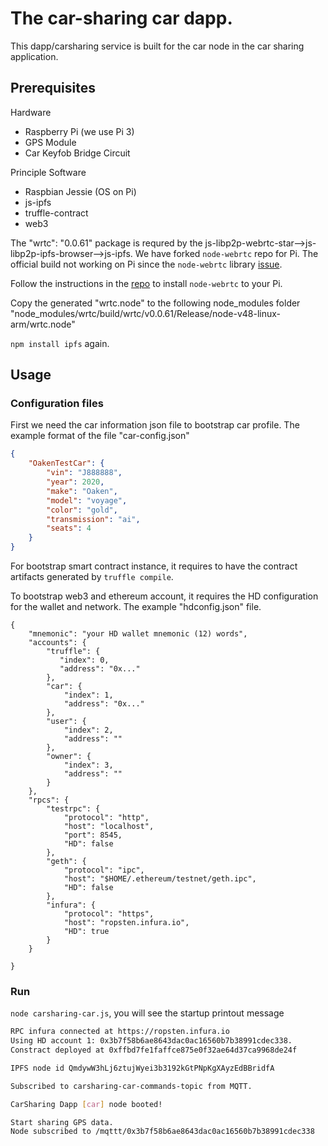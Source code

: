 # The car-sharing car dapp.

This dapp/carsharing service is built for the car node in the car sharing application.

## Prerequisites

Hardware
- Raspberry Pi (we use Pi 3)
- GPS Module
- Car Keyfob Bridge Circuit

Principle Software
- Raspbian Jessie (OS on Pi)
- js-ipfs
- truffle-contract
- web3

The "wrtc": "0.0.61" package is requred by the js-libp2p-webrtc-star-->js-libp2p-ipfs-browser-->js-ipfs.
We have forked `node-webrtc` repo for Pi. The official build not working on Pi since the 
`node-webrtc` library [issue](https://github.com/js-platform/node-webrtc/issues/152).

Follow the instructions in the [repo](https://github.com/Oaken-Innovations/node-webrtc) 
to install `node-webrtc` to your Pi.

Copy the generated "wrtc.node" to the following node_modules folder
"node_modules/wrtc/build/wrtc/v0.0.61/Release/node-v48-linux-arm/wrtc.node"

`npm install ipfs` again.

## Usage

### Configuration files

First we need the car information json file to bootstrap car profile. The example 
format of the file "car-config.json"

```json
{
    "OakenTestCar": {
        "vin": "J888888",
        "year": 2020,
        "make": "Oaken",
        "model": "voyage",
        "color": "gold",
        "transmission": "ai",
        "seats": 4
    }
}
```

For bootstrap smart contract instance, it requires to have the contract artifacts 
generated by `truffle compile`.

To bootstrap web3 and ethereum account, it requires the HD configuration for the 
wallet and network. The example "hdconfig.json" file.

```
{
    "mnemonic": "your HD wallet mnemonic (12) words",
    "accounts": {
        "truffle": {
           "index": 0,
           "address": "0x..."
        },
        "car": {
            "index": 1,
            "address": "0x..."
        },
        "user": {
            "index": 2,
            "address": ""
        },
        "owner": {
            "index": 3,
            "address": ""
        }
    },
    "rpcs": {
        "testrpc": {
            "protocol": "http",
            "host": "localhost",
            "port": 8545,
            "HD": false
        },
        "geth": {
            "protocol": "ipc",
            "host": "$HOME/.ethereum/testnet/geth.ipc",
            "HD": false 
        },
        "infura": {
            "protocol": "https",
            "host": "ropsten.infura.io",
            "HD": true
        }
    }

}
```

### Run

`node carsharing-car.js`, you will see the startup printout message

```bash
RPC infura connected at https://ropsten.infura.io
Using HD account 1: 0x3b7f58b6ae8643dac0ac16560b7b38991cdec338.
Constract deployed at 0xffbd7fe1faffce875e0f32ae64d37ca9968de24f

IPFS node id QmdywW3hLj6ztujWyei3b3192kGtPNpKgXAyzEdBBridfA

Subscribed to carsharing-car-commands-topic from MQTT.

CarSharing Dapp [car] node booted!

Start sharing GPS data.
Node subscribed to /mqttt/0x3b7f58b6ae8643dac0ac16560b7b38991cdec338
```


